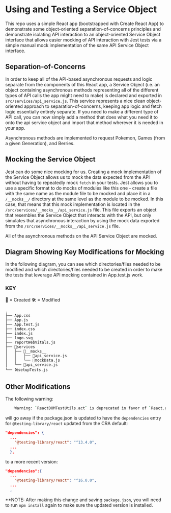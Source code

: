 # Using and Testing a Service Object

This repo uses a simple React app (bootstrapped with Create React App) to demonstrate some object-oriented separation-of-concerns principles and demonstrate isolating API interaction to an object-oriented Service Object interface that allows easier mocking of API interaction with Jest tests via a simple manual mock implementation of the same API Service Object interface.

## Separation-of-Concerns
In order to keep all of the API-based asynchronous requests and logic separate from the components of this React app, a Service Object (i.e. an object containing asynchronous methods representing all of the different types of API calls the app might need to make) is declared and exported in `src/services/api_service.js`.  This service represents a nice clean object-oriented approach to separation-of-concerns, keeping app logic and fetch logic essentially entirely separate.  If you need to make a different type of API call, you can now simply add a method that does what you need it to onto the api service object and import that method wherever it is needed in your app.

Asynchronous methods are implemented to request Pokemon, Games (from a given Generation), and Berries.

## Mocking the Service Object
Jest can do some nice mocking for us. Creating a mock implementation of the Service Object allows us to mock the data expected from the API without having to repeatedly mock `fetch` in your tests.  Jest allows you to use a specific format to do mocks of modules like this one - create a file with the same name as the module file to be mocked and place it in a `/__mocks__/` directory at the same level as the  module to be mocked.  In this case, that means that this mock implementation is located in the `/src/services/__mocks__/api_service.js` file.  This file exports an object that resembles the Service Object that interacts with the API, but only simulates that asynchronous interaction by using the mock data exported from the `/src/services/__mocks__/api_service.js` file. 

All of the asynchronous methods on the API Service Object are mocked.

## Diagram Showing Key Modifications for Mocking
In the following diagram, you can see which directories/files needed to be modified and which directories/files needed to be created in order to make the tests that leverage API mocking contained in App.test.js work.

### KEY
🚧 = Created
🛠️ = Modified
```
.
├── App.css
├── App.js
├── App.test.js
├── index.css
├── index.js
├── logo.svg
├── reportWebVitals.js
├── 🚧services
│   ├── 🚧__mocks__
│   │   ├── 🚧api_service.js 
│   │   └── 🚧mockData.js 
│   └── 🚧api_service.js
└── 🛠️setupTests.js
```

## Other Modifications
The following warning:
```bash
    Warning: `ReactDOMTestUtils.act` is deprecated in favor of `React.act`. Import `act` from `react` instead of `react-dom/test-utils`. See https://react.dev/warnings/react-dom-test-utils for more info.
```
will go away if the package.json is updated to have the `dependencies` entry for `@testing-library/react` updated from the CRA default:
```json
"dependencies": {
  ...
    "@testing-library/react": "^13.4.0",
  ...
  },
```
to a more recent version:
```json
"dependencies":{
  ...
    "@testing-library/react": "^16.0.0",
  ...
  ,
```
**NOTE: After making this change and saving `package.json`, you will need to run `npm install` again to make sure the updated version is installed.
